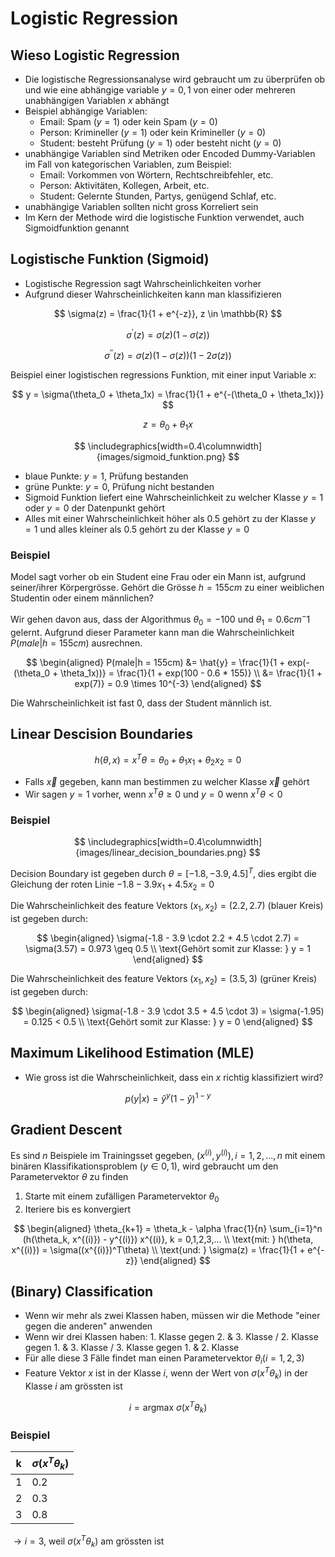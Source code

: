 # Logistic Regression

## Wieso Logistic Regression

- Die logistische Regressionsanalyse wird gebraucht um zu überprüfen ob und wie eine abhängige variable $y = {0, 1}$ von einer oder mehreren unabhängigen Variablen $x$ abhängt
- Beispiel abhängige Variablen:
  - Email: Spam ($y = 1$) oder kein Spam ($y = 0$)
  - Person: Krimineller ($y = 1$) oder kein Krimineller ($y = 0$)
  - Student: besteht Prüfung ($y = 1$) oder besteht nicht ($y = 0$)
- unabhängige Variablen sind Metriken oder Encoded Dummy-Variablen im Fall von kategorischen Variablen, zum Beispiel:
  - Email: Vorkommen von Wörtern, Rechtschreibfehler, etc.
  - Person: Aktivitäten, Kollegen, Arbeit, etc.
  - Student: Gelernte Stunden, Partys, genügend Schlaf, etc.
- unabhängige Variablen sollten nicht gross Korreliert sein
- Im Kern der Methode wird die logistische Funktion verwendet, auch Sigmoidfunktion genannt

## Logistische Funktion (Sigmoid)

- Logistische Regression sagt Wahrscheinlichkeiten vorher
- Aufgrund dieser Wahrscheinlichkeiten kann man klassifizieren

$$ \sigma(z) = \frac{1}{1 + e^{-z}}, z \in \mathbb{R} $$

$$ \sigma^{\prime}(z) = \sigma(z)(1 - \sigma(z)) $$

$$ \sigma^{\prime\prime}(z) = \sigma(z)(1 - \sigma(z))(1 - 2\sigma(z)) $$

Beispiel einer logistischen regressions Funktion, mit einer input Variable $x$:

$$ y = \sigma(\theta_0 + \theta_1x) = \frac{1}{1 + e^{-(\theta_0 + \theta_1x)}} $$

$$ z = \theta_0 + \theta_1x $$

$$ \includegraphics[width=0.4\columnwidth]{images/sigmoid_funktion.png} $$

- blaue Punkte: $y = 1$, Prüfung bestanden
- grüne Punkte: $y = 0$, Prüfung nicht bestanden
- Sigmoid Funktion liefert eine Wahrscheinlichkeit zu welcher Klasse $y = 1$ oder $y = 0$ der Datenpunkt gehört
- Alles mit einer Wahrscheinlichkeit höher als 0.5 gehört zu der Klasse $y = 1$ und alles kleiner als 0.5 gehört zu der Klasse $y = 0$

### Beispiel

Model sagt vorher ob ein Student eine Frau oder ein Mann ist, aufgrund seiner/ihrer Körpergrösse. Gehört die Grösse $h = 155cm$ zu einer weiblichen Studentin oder einem männlichen?

Wir gehen davon aus, dass der Algorithmus $\theta_0 = -100$ und $\theta_1 = 0.6cm^-1$ gelernt. Aufgrund dieser Parameter kann man die Wahrscheinlichkeit $P(male|h = 155cm)$ ausrechnen.

$$ 
\begin{aligned}
    P(male|h = 155cm) &= \hat{y} = \frac{1}{1 + exp(-(\theta_0 + \theta_1x))} = \frac{1}{1 + exp(100 - 0.6 * 155)} \\
    &= \frac{1}{1 + exp(7)} = 0.9 \times 10^{-3}
\end{aligned}
$$

Die Wahrscheinlichkeit ist fast 0, dass der Student männlich ist.

## Linear Descision Boundaries

$$ h(\theta, x) = x^T\theta = \theta_0 + \theta_1x_1 + \theta_2x_2 = 0 $$

- Falls $\vec{x}$ gegeben, kann man bestimmen zu welcher Klasse $\vec{x}$ gehört
- Wir sagen $y = 1$ vorher, wenn $x^T\theta \geq 0$ und $y = 0$ wenn $x^T\theta < 0$

### Beispiel

$$ \includegraphics[width=0.4\columnwidth]{images/linear_decision_boundaries.png} $$

Decision Boundary ist gegeben durch $\theta = [-1.8, -3.9, 4.5]^T$, dies ergibt die Gleichung der roten Linie $-1.8 - 3.9x_1 + 4.5x_2 = 0$

Die Wahrscheinlichkeit des feature Vektors $(x_1, x_2) = (2.2, 2.7)$ (blauer Kreis) ist gegeben durch:

$$
\begin{aligned}
    \sigma(-1.8 - 3.9 \cdot 2.2 + 4.5 \cdot 2.7) = \sigma(3.57) = 0.973 \geq 0.5 \\
    \text{Gehört somit zur Klasse: } y = 1
\end{aligned}
$$

Die Wahrscheinlichkeit des feature Vektors $(x_1, x_2) = (3.5, 3)$ (grüner Kreis) ist gegeben durch:

$$ 
\begin{aligned}
    \sigma(-1.8 - 3.9 \cdot 3.5 + 4.5 \cdot 3) = \sigma(-1.95) = 0.125 < 0.5 \\
    \text{Gehört somit zur Klasse: } y = 0
\end{aligned}
$$

## Maximum Likelihood Estimation (MLE)

- Wie gross ist die Wahrscheinlichkeit, dass ein $x$ richtig klassifiziert wird?

$$ p(y|x) = \hat{y}^y (1 - \hat{y})^{1 - y} $$

## Gradient Descent

Es sind $n$ Beispiele im Trainingsset gegeben, $(x^{(i)}, y^{(i)}), i = 1,2,..., n$ mit einem binären Klassifikationsproblem $(y \in {0,1})$, wird gebraucht um den Parametervektor $\theta$ zu finden

1. Starte mit einem zufälligen Parametervektor $\theta_0$
2. Iteriere bis es konvergiert

$$ 
\begin{aligned}
    \theta_{k+1} = \theta_k - \alpha \frac{1}{n} \sum_{i=1}^n (h(\theta_k, x^{(i)}) - y^{(i)}) x^{(i)}, k = 0,1,2,3,... \\
    \text{mit: } h(\theta, x^{(i)}) = \sigma((x^{(i)})^T\theta) \\
    \text{und: } \sigma(z) = \frac{1}{1 + e^{-z}}
\end{aligned}
$$

## (Binary) Classification

- Wenn wir mehr als zwei Klassen haben, müssen wir die Methode "einer gegen die anderen" anwenden
- Wenn wir drei Klassen haben: 1. Klasse gegen 2. & 3. Klasse / 2. Klasse gegen 1. & 3. Klasse / 3. Klasse gegen 1. & 2. Klasse
- Für alle diese 3 Fälle findet man einen Parametervektor $\theta_i (i = 1,2,3)$
- Feature Vektor $x$ ist in der Klasse $i$, wenn der Wert von $\sigma(x^T\theta_k)$ in der Klasse $i$ am grössten ist

$$ i = \text{argmax } \sigma(x^T\theta_k) $$

### Beispiel

| k   | $\sigma(x^T\theta_k)$ |
| --- | --------------------- |
| 1   | 0.2                   |
| 2   | 0.3                   |
| 3   | 0.8                   |

$\rightarrow i = 3$, weil $\sigma(x^T\theta_k)$ am grössten ist
